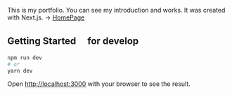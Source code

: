 This is my portfolio.
You can see my introduction and works.
It was created with Next.js.
→ [HomePage](https://yyudai1995-cuyb9xrkl-yudai1995.vercel.app "HomePage")

## Getting Started　 for develop

```bash
npm run dev
# or
yarn dev
```

Open [http://localhost:3000](http://localhost:3000) with your browser to see the result.